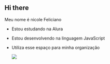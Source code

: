 ## Hi there

Meu nome é nicole Feliciano

* Estou estudando na Alura
* Estou desenvolvendo na linguagem JavaScript
* Utiliza esse espaço para minha organização

  ![](https://media1.tenor.com/m/oLYK581NEuQAAAAd/lemans-spin-lemans-rain.gif)


